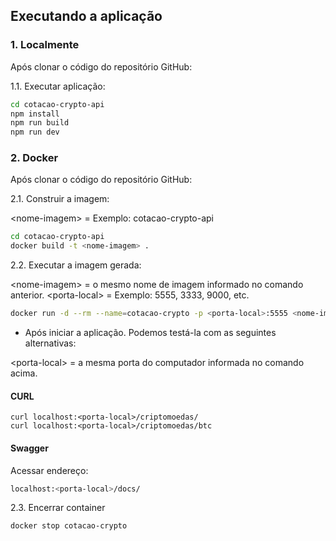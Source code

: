 ## Executando a aplicação

### 1. Localmente

Após clonar o código do repositório GitHub:

1.1. Executar aplicação:

```bash
cd cotacao-crypto-api
npm install
npm run build
npm run dev
```

### 2. Docker

Após clonar o código do repositório GitHub:

2.1. Construir a imagem:

\<nome-imagem> = Exemplo: cotacao-crypto-api

```bash
cd cotacao-crypto-api
docker build -t <nome-imagem> .
```
2.2. Executar a imagem gerada:

\<nome-imagem> = o mesmo nome de imagem informado no comando anterior.
\<porta-local> = Exemplo: 5555, 3333, 9000, etc.

```bash
docker run -d --rm --name=cotacao-crypto -p <porta-local>:5555 <nome-imagem>
```

- Após iniciar a aplicação. Podemos testá-la com as seguintes alternativas:

\<porta-local> = a mesma porta do computador informada no comando acima.

#### CURL

```curl
curl localhost:<porta-local>/criptomoedas/
curl localhost:<porta-local>/criptomoedas/btc
```

#### Swagger
Acessar endereço:
```bash
localhost:<porta-local>/docs/
```

2.3. Encerrar container

```bash
docker stop cotacao-crypto
```
